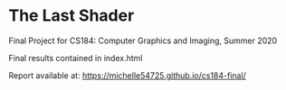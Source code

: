 # The Last Shader
Final Project for CS184: Computer Graphics and Imaging, Summer 2020

Final results contained in index.html

Report available at: https://michelle54725.github.io/cs184-final/
